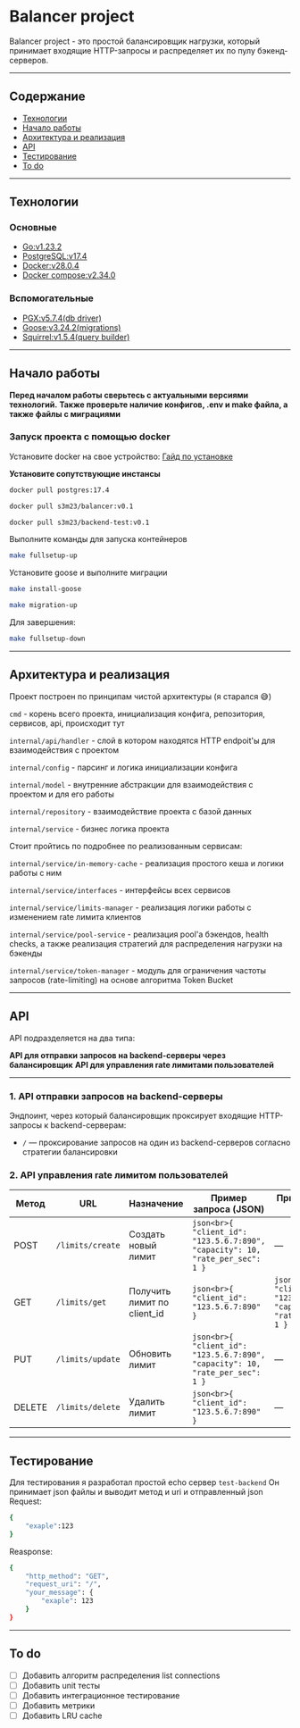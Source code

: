 # Balancer project
Balancer project - это простой балансировщик нагрузки, который принимает входящие HTTP-запросы и распределяет их по пулу бэкенд-серверов.

---

## Содержание
- [Технологии](#технологии)
- [Начало работы](#начало-работы)
- [Архитектура и реализация](#архитектура-и-реализация)
- [API](#api)
- [Тестирование](#тестирование)
- [To do](#to-do)

---

## Технологии
### Основные
- [Go:v1.23.2](https://github.com/golang/go)
- [PostgreSQL:v17.4](https://github.com/postgres/postgres)
- [Docker:v28.0.4](https://github.com/docker)
- [Docker compose:v2.34.0](https://github.com/docker/compose)

### Вспомогательные
- [PGX:v5.7.4(db driver)](https://github.com/jackc/pgx)
- [Goose:v3.24.2(migrations)](https://github.com/pressly/goose)
- [Squirrel:v1.5.4(query builder)](https://github.com/Masterminds/squirrel)

---

## Начало работы

**Перед началом работы сверьтесь с актуальными версиями технологий.**
**Также проверьте наличие конфигов, .env и make файла, а также файлы с миграциями**

### Запуск проекта с помощью docker
Установите docker на свое устройство:
[Гайд по установке](https://docs.docker.com/engine/install/)

**Установите сопутствующие инстансы**
```sh
docker pull postgres:17.4
```
```sh
docker pull s3m23/balancer:v0.1
```
```sh
docker pull s3m23/backend-test:v0.1
```

Выполните команды для запуска контейнеров
```sh
make fullsetup-up
```

Установите goose и выполните миграции
```sh
make install-goose
```
```sh
make migration-up
```


Для завершения:
```sh
make fullsetup-down
```

---

## Архитектура и реализация
Проект построен по принципам чистой архитектуры (я старался 😅)

```cmd``` - корень всего проекта, инициализация конфига, репозитория, сервисов, api, происходит тут

```internal/api/handler``` - слой в котором находятся HTTP endpoit'ы для взаимодействия с проектом

```internal/config``` - парсинг и логика инициализации конфига

```internal/model``` - внутренние абстракции для взаимодействия с проектом и для его работы

```internal/repository``` - взаимодействие проекта с базой данных

```internal/service``` - бизнес логика проекта

Стоит пройтись по подробнее по реализованным сервисам:

```internal/service/in-memory-cache``` - реализация простого кеша и логики работы с ним

```internal/service/interfaces``` - интерфейсы всех сервисов

```internal/service/limits-manager``` - реализация логики работы с изменением rate лимита клиентов

```internal/service/pool-service``` - реализация pool'а бэкендов, health checks, а также реализация стратегий для распределения нагрузки на бэкенды

```internal/service/token-manager``` - модуль для ограничения частоты запросов (rate-limiting) на основе алгоритма Token Bucket

---

## API

API подразделяется на два типа:

**API для отправки запросов на backend-серверы через балансировщик**
**API для управления rate лимитами пользователей**

---

### 1. API отправки запросов на backend-серверы

Эндпоинт, через который балансировщик проксирует входящие HTTP-запросы к backend-серверам:

- `/` — проксирование запросов на один из backend-серверов согласно стратегии балансировки

### 2. API управления rate лимитом пользователей

| Метод  | URL                | Назначение                          | Пример запроса (JSON)                                                                 | Пример ответа (JSON)                                                            | Код ответа |
|--------|--------------------|-------------------------------------|---------------------------------------------------------------------------------------|----------------------------------------------------------------------------------|------------|
| POST   | `/limits/create`   | Создать новый лимит                | ```json<br>{ "client_id": "123.5.6.7:890", "capacity": 10, "rate_per_sec": 1 }```     | —                                                                                | `201 Created` |
| GET    | `/limits/get`      | Получить лимит по client_id        | ```json<br>{ "client_id": "123.5.6.7:890" }```                                        | ```json<br>{ "client_id": "123.5.6.7:890", "capacity": 10, "rate_per_sec": 1 }``` | `200 OK` |
| PUT    | `/limits/update`   | Обновить лимит                     | ```json<br>{ "client_id": "123.5.6.7:890", "capacity": 10, "rate_per_sec": 1 }```     | —                                                                                | `204 NoContent` |
| DELETE | `/limits/delete`   | Удалить лимит                      | ```json<br>{ "client_id": "123.5.6.7:890" }```                                        | —                                                                                | `204 NoContent` |

---

## Тестирование
Для тестирования я разработал простой echo сервер ```test-backend```
Он принимает json файлы и выводит метод и uri и отправленный json
Request:
```sh
{
    "exaple":123
}
```
Reasponse:
```sh
{
    "http_method": "GET",
    "request_uri": "/",
    "your_message": {
        "exaple": 123
    }
}
```
---

## To do
- [ ] Добавить алгоритм распределения list connections
- [ ] Добавить unit тесты
- [ ] Добавить интеграционное тестирование
- [ ] Добавить метрики
- [ ] Добавить LRU cache
